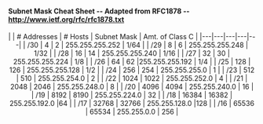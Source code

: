 #### Subnet Mask Cheat Sheet -- Adapted from RFC1878 -- http://www.ietf.org/rfc/rfc1878.txt

<center>
|   | # Addresses  | # Hosts | Subnet Mask  |  Amt. of Class C |
|---|---|---|---|---|
| /30  | 4  | 2  |  255.255.255.252 | 1/64  |
| /29  | 8  | 6  | 255.255.255.248  | 1/32   |
| /28  | 16  | 14  | 255.255.255.240  | 1/16  |
| /27  | 32 | 30  | 255.255.255.224  | 1/8   |
| /26  | 64  | 62   |255.255.255.192  | 1/4  |
| /25  | 128  | 126   | 255.255.255.128  | 1/2  |
| /24  | 256  | 254   | 255.255.255.0  | 1  |
| /23  | 512  | 510   | 255.255.254.0  |  2 |
| /22  | 1024  | 1022   | 255.255.252.0  | 4  |
| /21  | 2048 | 2046  | 255.255.248.0  | 8  |
| /20  | 4096   | 4094   |  255.255.240.0 |  16 |
| /19  | 8192  | 8190   | 255.255.224.0  | 32  |
| /18  | 16384   | 16382   | 255.255.192.0  |64   |
| /17  | 32768   | 32766   |  255.255.128.0 |128   |
| /16  | 65536   | 65534   | 255.255.0.0  | 256   |

</center>
